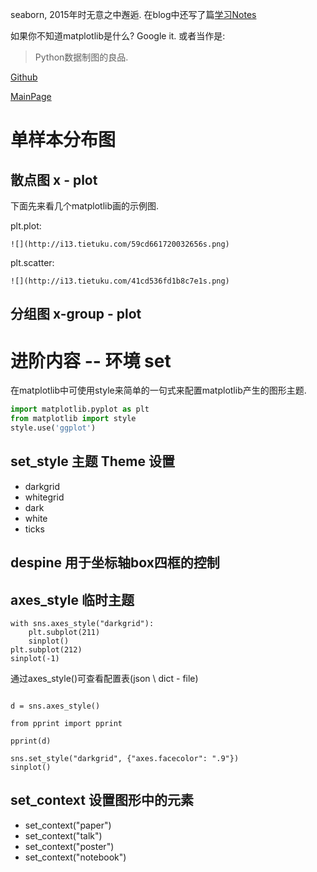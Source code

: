 
seaborn, 2015年时无意之中邂逅.
在blog中还写了篇[学习Notes](http://staticor.io/post/2015-06-10seaborn-distribution-plot?hmsr=toutiao.io&utm_medium=toutiao.io&utm_source=toutiao.io)


如果你不知道matplotlib是什么? Google it. 或者当作是:

> Python数据制图的良品.

[Github](https://github.com/mwaskom/seaborn)

[MainPage](http://stanford.edu/~mwaskom/software/seaborn/)


# 单样本分布图


## 散点图 x - plot

下面先来看几个matplotlib画的示例图.


plt.plot:

    ![](http://i13.tietuku.com/59cd661720032656s.png)

plt.scatter:

    ![](http://i13.tietuku.com/41cd536fd1b8c7e1s.png)


##  分组图 x-group - plot



# 进阶内容 -- 环境 set

在matplotlib中可使用style来简单的一句式来配置matplotlib产生的图形主题.

```python
import matplotlib.pyplot as plt
from matplotlib import style
style.use('ggplot')
```
## set_style  主题 Theme 设置

* darkgrid
* whitegrid
* dark
* white
* ticks

## despine  用于坐标轴box四框的控制


## axes_style  临时主题

```
with sns.axes_style("darkgrid"):
    plt.subplot(211)
    sinplot()
plt.subplot(212)
sinplot(-1)
```

通过axes_style()可查看配置表(json \\ dict - file)
```

d = sns.axes_style()

from pprint import pprint

pprint(d)

sns.set_style("darkgrid", {"axes.facecolor": ".9"})
sinplot()
```


## set_context  设置图形中的元素

* set_context("paper")
* set_context("talk")
* set_context("poster")
* set_context("notebook")
